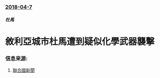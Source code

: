 ### [2018-04-7](/news/2018/04/7/index.md)

##### 杜馬
# 敘利亞城市杜馬遭到疑似化學武器襲擊 




### 信息来源:

1. [聯合國新聞](https://news.un.org/zh/story/2018/04/1006121)
